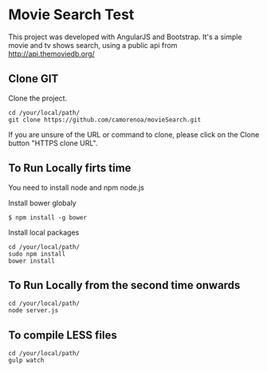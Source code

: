 Movie Search Test
===========

This project was developed with AngularJS and Bootstrap. It's a simple movie and tv shows search, using a public api from http://api.themoviedb.org/

## Clone GIT ##
Clone the project.
```
cd /your/local/path/
git clone https://github.com/camorenoa/movieSearch.git
```
If you are unsure of the URL or command to clone, please click on the Clone button "HTTPS clone URL".

## To Run Locally firts time ##
You need to install node and npm node.js

Install bower globaly
```
$ npm install -g bower
```

Install local packages
```
cd /your/local/path/
sudo npm install
bower install
```

## To Run Locally from the second time onwards ##
```
cd /your/local/path/
node server.js
```

## To compile LESS files ##
```
cd /your/local/path/
gulp watch
```
